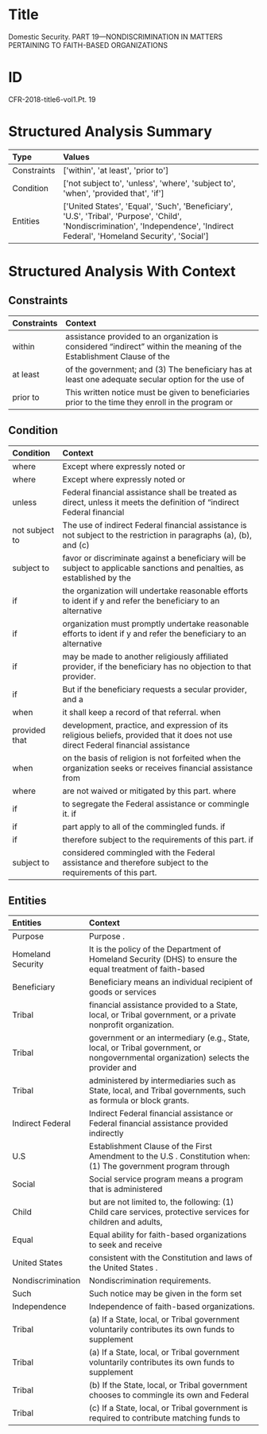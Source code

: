 # Title

 Domestic Security. PART 19—NONDISCRIMINATION IN MATTERS PERTAINING TO FAITH-BASED ORGANIZATIONS


# ID

 CFR-2018-title6-vol1.Pt. 19


# Structured Analysis Summary

| Type        | Values                                                                                                                                                                         |
|:------------|:-------------------------------------------------------------------------------------------------------------------------------------------------------------------------------|
| Constraints | ['within', 'at least', 'prior to']                                                                                                                                             |
| Condition   | ['not subject to', 'unless', 'where', 'subject to', 'when', 'provided that', 'if']                                                                                             |
| Entities    | ['United States', 'Equal', 'Such', 'Beneficiary', 'U.S', 'Tribal', 'Purpose', 'Child', 'Nondiscrimination', 'Independence', 'Indirect Federal', 'Homeland Security', 'Social'] |


# Structured Analysis With Context

 


## Constraints

| Constraints   | Context                                                                                                                           |
|:--------------|:----------------------------------------------------------------------------------------------------------------------------------|
| within        | assistance provided to an organization is considered &#8220;indirect&#8221; within the meaning of the Establishment Clause of the |
| at least      | of the government; and (3) The beneficiary has at least one adequate secular option for the use of                                |
| prior to      | This written notice must be given to beneficiaries prior to the time they enroll in the program or                                |


## Condition

| Condition      | Context                                                                                                                           |
|:---------------|:----------------------------------------------------------------------------------------------------------------------------------|
| where          | Except  where  expressly noted or                                                                                                 |
| where          | Except  where  expressly noted or                                                                                                 |
| unless         | Federal financial assistance shall be treated as direct, unless it meets the definition of &#8220;indirect Federal financial      |
| not subject to | The use of indirect Federal financial assistance is not subject to the restriction in paragraphs (a), (b), and (c)                |
| subject to     | favor or discriminate against a beneficiary will be subject to applicable sanctions and penalties, as established by the          |
| if             | the organization will undertake reasonable efforts to ident if y and refer the beneficiary to an alternative                      |
| if             | organization must promptly undertake reasonable efforts to ident if y and refer the beneficiary to an alternative                 |
| if             | may be made to another religiously affiliated provider, if  the beneficiary has no objection to that provider.                    |
| if             | But  if the beneficiary requests a secular provider, and a                                                                        |
| when           | it shall keep a record of that referral. when                                                                                     |
| provided that  | development, practice, and expression of its religious beliefs, provided that it does not use direct Federal financial assistance |
| when           | on the basis of religion is not forfeited when the organization seeks or receives financial assistance from                       |
| where          | are not waived or mitigated by this part. where                                                                                   |
| if             | to segregate the Federal assistance or commingle it. if                                                                           |
| if             | part apply to all of the commingled funds. if                                                                                     |
| if             | therefore subject to the requirements of this part. if                                                                            |
| subject to     | considered commingled with the Federal assistance and therefore subject to  the requirements of this part.                        |


## Entities

| Entities          | Context                                                                                                                            |
|:------------------|:-----------------------------------------------------------------------------------------------------------------------------------|
| Purpose           | Purpose .                                                                                                                          |
| Homeland Security | It is the policy of the Department of  Homeland Security (DHS) to ensure the equal treatment of faith-based                        |
| Beneficiary       | Beneficiary means an individual recipient of goods or services                                                                     |
| Tribal            | financial assistance provided to a State, local, or Tribal  government, or a private nonprofit organization.                       |
| Tribal            | government or an intermediary (e.g., State, local, or Tribal government, or nongovernmental organization) selects the provider and |
| Tribal            | administered by intermediaries such as State, local, and Tribal  governments, such as formula or block grants.                     |
| Indirect Federal  | Indirect Federal financial assistance or Federal financial assistance provided indirectly                                          |
| U.S               | Establishment Clause of the First Amendment to the U.S . Constitution when: (1) The government program through                     |
| Social            | Social service program means a program that is administered                                                                        |
| Child             | but are not limited to, the following: (1) Child care services, protective services for children and adults,                       |
| Equal             | Equal ability for faith-based organizations to seek and receive                                                                    |
| United States     | consistent with the Constitution and laws of the United States .                                                                   |
| Nondiscrimination | Nondiscrimination  requirements.                                                                                                   |
| Such              | Such notice may be given in the form set                                                                                           |
| Independence      | Independence  of faith-based organizations.                                                                                        |
| Tribal            | (a) If a State, local, or  Tribal government voluntarily contributes its own funds to supplement                                   |
| Tribal            | (a) If a State, local, or  Tribal government voluntarily contributes its own funds to supplement                                   |
| Tribal            | (b) If the State, local, or  Tribal government chooses to commingle its own and Federal                                            |
| Tribal            | (c) If a State, local, or  Tribal government is required to contribute matching funds to                                           |


